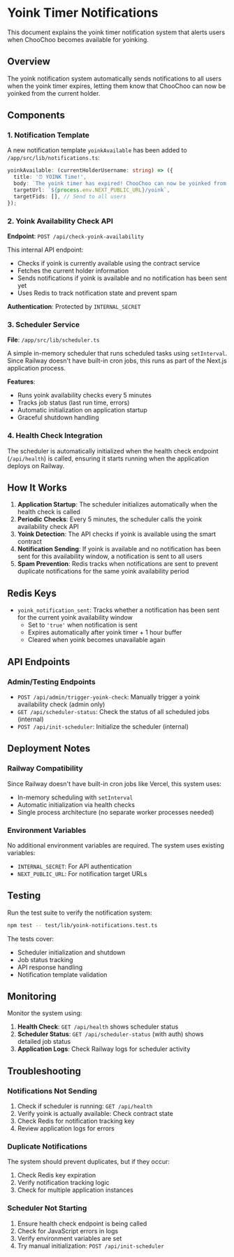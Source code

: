 # Yoink Timer Notifications

This document explains the yoink timer notification system that alerts users when ChooChoo becomes available for yoinking.

## Overview

The yoink notification system automatically sends notifications to all users when the yoink timer expires, letting them know that ChooChoo can now be yoinked from the current holder.

## Components

### 1. Notification Template

A new notification template `yoinkAvailable` has been added to `/app/src/lib/notifications.ts`:

```typescript
yoinkAvailable: (currentHolderUsername: string) => ({
  title: '⏰ YOINK Time!',
  body: `The yoink timer has expired! ChooChoo can now be yoinked from @${currentHolderUsername}. First come, first served!`,
  targetUrl: `${process.env.NEXT_PUBLIC_URL}/yoink`,
  targetFids: [], // Send to all users
});
```

### 2. Yoink Availability Check API

**Endpoint**: `POST /api/check-yoink-availability`

This internal API endpoint:

- Checks if yoink is currently available using the contract service
- Fetches the current holder information
- Sends notifications if yoink is available and no notification has been sent yet
- Uses Redis to track notification state and prevent spam

**Authentication**: Protected by `INTERNAL_SECRET`

### 3. Scheduler Service

**File**: `/app/src/lib/scheduler.ts`

A simple in-memory scheduler that runs scheduled tasks using `setInterval`. Since Railway doesn't have built-in cron jobs, this runs as part of the Next.js application process.

**Features**:

- Runs yoink availability checks every 5 minutes
- Tracks job status (last run time, errors)
- Automatic initialization on application startup
- Graceful shutdown handling

### 4. Health Check Integration

The scheduler is automatically initialized when the health check endpoint (`/api/health`) is called, ensuring it starts running when the application deploys on Railway.

## How It Works

1. **Application Startup**: The scheduler initializes automatically when the health check is called
2. **Periodic Checks**: Every 5 minutes, the scheduler calls the yoink availability check API
3. **Yoink Detection**: The API checks if yoink is available using the smart contract
4. **Notification Sending**: If yoink is available and no notification has been sent for this availability window, a notification is sent to all users
5. **Spam Prevention**: Redis tracks when notifications are sent to prevent duplicate notifications for the same yoink availability period

## Redis Keys

- `yoink_notification_sent`: Tracks whether a notification has been sent for the current yoink availability window
  - Set to `'true'` when notification is sent
  - Expires automatically after yoink timer + 1 hour buffer
  - Cleared when yoink becomes unavailable again

## API Endpoints

### Admin/Testing Endpoints

- `POST /api/admin/trigger-yoink-check`: Manually trigger a yoink availability check (admin only)
- `GET /api/scheduler-status`: Check the status of all scheduled jobs (internal)
- `POST /api/init-scheduler`: Initialize the scheduler (internal)

## Deployment Notes

### Railway Compatibility

Since Railway doesn't have built-in cron jobs like Vercel, this system uses:

- In-memory scheduling with `setInterval`
- Automatic initialization via health checks
- Single process architecture (no separate worker processes needed)

### Environment Variables

No additional environment variables are required. The system uses existing variables:

- `INTERNAL_SECRET`: For API authentication
- `NEXT_PUBLIC_URL`: For notification target URLs

## Testing

Run the test suite to verify the notification system:

```bash
npm test -- test/lib/yoink-notifications.test.ts
```

The tests cover:

- Scheduler initialization and shutdown
- Job status tracking
- API response handling
- Notification template validation

## Monitoring

Monitor the system using:

1. **Health Check**: `GET /api/health` shows scheduler status
2. **Scheduler Status**: `GET /api/scheduler-status` (with auth) shows detailed job status
3. **Application Logs**: Check Railway logs for scheduler activity

## Troubleshooting

### Notifications Not Sending

1. Check if scheduler is running: `GET /api/health`
2. Verify yoink is actually available: Check contract state
3. Check Redis for notification tracking key
4. Review application logs for errors

### Duplicate Notifications

The system should prevent duplicates, but if they occur:

1. Check Redis key expiration
2. Verify notification tracking logic
3. Check for multiple application instances

### Scheduler Not Starting

1. Ensure health check endpoint is being called
2. Check for JavaScript errors in logs
3. Verify environment variables are set
4. Try manual initialization: `POST /api/init-scheduler`
